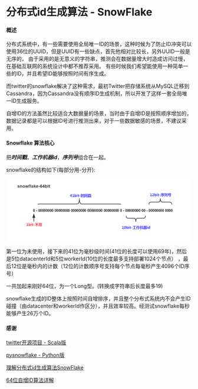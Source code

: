# 分布式id生成算法 - SnowFlake


#### 概述

分布式系统中，有一些需要使用全局唯一ID的场景，这种时候为了防止ID冲突可以使用36位的UUID，但是UUID有一些缺点，首先他相对比较长，另外UUID一般是无序的，
由于采用的是无意义的字符串，推测会在数据量增大时造成访问过慢，在基础互联网的系统设计中都不推荐采用。
有些时候我们希望能使用一种简单一些的ID，并且希望ID能够按照时间有序生成。

而twitter的snowflake解决了这种需求，最初Twitter把存储系统从MySQL迁移到Cassandra，因为Cassandra没有顺序ID生成机制，所以开发了这样一套全局唯一ID生成服务。

自增ID的方法虽然比较适合大数据量的场景，当时由于自增ID是按照顺序增加的，数据记录都是可以根据ID号进行推测出来，对于一些数据敏感的场景，不建议采用。


#### Snowflake 算法核心
把***时间戳***，***工作机器id***，***序列号***组合在一起。

snowflake的结构如下(每部分用-分开):

![Alt text](images/snowflake-64bit.jpg)


第一位为未使用，接下来的41位为毫秒级时间(41位的长度可以使用69年)，然后是5位datacenterId和5位workerId(10位的长度最多支持部署1024个节点） ，最后12位是毫秒内的计数（12位的计数顺序号支持每个节点每毫秒产生4096个ID序号）

一共加起来刚好64位，为一个Long型。(转换成字符串后长度最多19)

snowflake生成的ID整体上按照时间自增排序，并且整个分布式系统内不会产生ID碰撞（由datacenter和workerId作区分），并且效率较高。经测试snowflake每秒能够产生26万个ID。



#### 感谢

[twitter开源项目 - Scala版](https://github.com/twitter/snowflake)

[pysnowflake - Python版](https://github.com/erans/pysnowflake)

[理解分布式id生成算法SnowFlake](https://segmentfault.com/a/1190000011282426)

[64位自增ID算法详解](https://www.lanindex.com/twitter-snowflake%EF%BC%8C64%E4%BD%8D%E8%87%AA%E5%A2%9Eid%E7%AE%97%E6%B3%95%E8%AF%A6%E8%A7%A3/)
